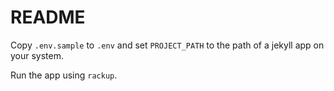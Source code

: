 # README

Copy `.env.sample` to `.env` and set `PROJECT_PATH` to the path of a jekyll app on your system.

Run the app using `rackup`.
